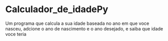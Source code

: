 # Calculador_de_idadePy
 Um programa que calcula a sua idade baseada no ano em que voce nasceu, adcione o ano de nascimento e o ano desejado, e saiba que idade voce teria
